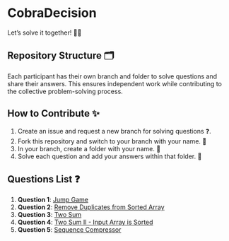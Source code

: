 # CobraDecision
Let’s solve it together! 🤖💡

## Repository Structure 🗂️

Each participant has their own branch and folder to solve questions and share their answers. This ensures independent work while contributing to the collective problem-solving process. 

## How to Contribute ✨
1. Create an issue and request a new branch for solving questions ❓.
2. Fork this repository and switch to your branch with your name. 🍴
3. In your branch, create a folder with your name. 📂
4. Solve each question and add your answers within that folder. 📝

## Questions List ❓

1. **Question 1**: [Jump Game](./Questions/JumpGame.md)
2. **Question 2**: [Remove Duplicates from Sorted Array](./Questions/RemoveDuplicatesFromSortedArray.md)
3. **Question 3**: [Two Sum](./Questions/TwoSum.md)
4. **Question 4**: [Two Sum II - Input Array is Sorted](./Questions/TwoSumII_InputArrayIsSorted.md)
5. **Question 5**: [Sequence Compressor](./Questions/SequenceCompressor.md)